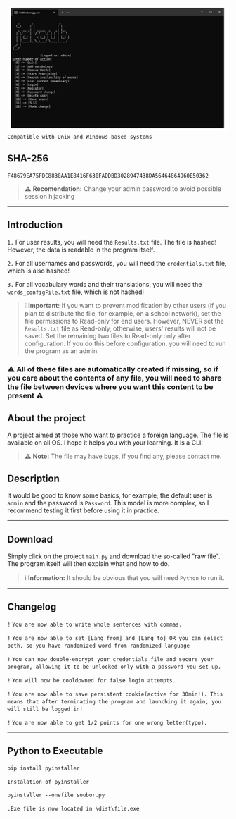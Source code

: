 ![Main image](https://github.com/Jak0ub/Jak0ub/blob/main/translator.png)
`Compatible with Unix and Windows based systems`
## SHA-256
```SHA-256
F48679EA75FDC8830AA1E8416F630FADDBD3028947438DA56464864960E50362
```
> ⚠️ **Recomendation:**
> Change your admin password to avoid possible session hijacking

---

## Introduction
`1.`
For user results, you will need the `Results.txt` file. The file is hashed! However, the data is readable in the program itself.

`2.`
For all usernames and passwords, you will need the `credentials.txt` file, which is also hashed!

`3.`
For all vocabulary words and their translations, you will need the `words_configFile.txt` file, which is not hashed!
> ❕ **Important:**
> If you want to prevent modification by other users (if you plan to distribute the file, for example, on a school network), set the file permissions to Read-only for end users. However, NEVER set the `Results.txt` file as Read-only, otherwise, users' results will not be saved. Set the remaining two files to Read-only only after configuration. If you do this before configuration, you will need to run the program as an admin.

### ⚠️ All of these files are automatically created if missing, so if you care about the contents of any file, you will need to share the file between devices where you want this content to be present ⚠️

## About the project

A project aimed at those who want to practice a foreign language. The file is available on all OS. I hope it helps you with your learning. It is a CLI!
> ⚠️ **Note:**
> The file may have bugs, if you find any, please contact me.

## Description

It would be good to know some basics, for example, the default user is `admin` and the password is `Password`. This model is more complex, so I recommend testing it first before using it in practice.

---

## Download
Simply click on the project `main.py` and download the so-called "raw file". The program itself will then explain what and how to do.

> ℹ️ **Information:**
> It should be obvious that you will need `Python` to run it.

---

## Changelog

`!` `You are now able to write whole sentences with commas.`

`!` `You are now able to set [Lang from] and [Lang to] OR you can select both, so you have randomized word from randomized language`

`!` `You can now double-encrypt your credentials file and secure your program, allowing it to be unlocked only with a password you set up.`

`!` `You will now be cooldowned for false login attempts.`

`!` `You are now able to save persistent cookie(active for 30min!). This means that after terminating the program and launching it again, you will still be logged in!`

`!` `You are now able to get 1/2 points for one wrong letter(typo).`


---

## Python to Executable

```
pip install pyinstaller
```
`Instalation of pyinstaller`
```
pyinstaller --onefile soubor.py
```
`.Exe file is now located in \dist\file.exe`

